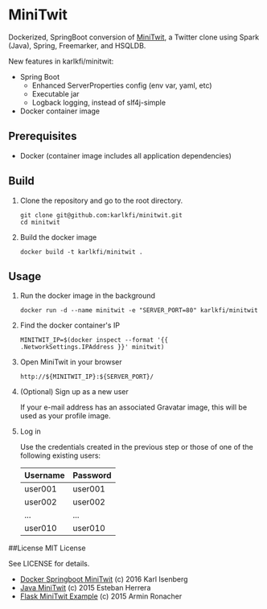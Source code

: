 # MiniTwit

Dockerized, SpringBoot conversion of [MiniTwit](https://github.com/eh3rrera/minitwit), a Twitter clone using Spark (Java), Spring, Freemarker, and HSQLDB.

New features in karlkfi/minitwit:
- Spring Boot
  - Enhanced ServerProperties config (env var, yaml, etc)
  - Executable jar
  - Logback logging, instead of slf4j-simple
- Docker container image

## Prerequisites

- Docker (container image includes all application dependencies)

## Build

1. Clone the repository and go to the root directory.

    ```
    git clone git@github.com:karlkfi/minitwit.git
    cd minitwit
    ```

1. Build the docker image

    ```
    docker build -t karlkfi/minitwit .
    ```

## Usage

1. Run the docker image in the background

    ```
    docker run -d --name minitwit -e "SERVER_PORT=80" karlkfi/minitwit
    ```

1. Find the docker container's IP

    ```
    MINITWIT_IP=$(docker inspect --format '{{ .NetworkSettings.IPAddress }}' minitwit)
    ```

1. Open MiniTwit in your browser

    ```
    http://${MINITWIT_IP}:${SERVER_PORT}/
    ```

1. (Optional) Sign up as a new user

    If your e-mail address has an associated Gravatar image, this will be used as your profile image.

1. Log in

    Use the credentials created in the previous step or those of one of the following existing users:

    | Username | Password |
    |----------|----------|
    | user001 | user001 |
    | user002 | user002 |
    | ... | ... |
    | user010 | user010 |

##License
MIT License

See LICENSE for details.

- [Docker Springboot MiniTwit](https://github.com/karlkfi/minitwit) (c) 2016 Karl Isenberg
- [Java MiniTwit](https://github.com/eh3rrera/minitwit) (c) 2015 Esteban Herrera
- [Flask MiniTwit Example](https://github.com/pallets/flask/tree/master/examples/minitwit) (c) 2015 Armin Ronacher
